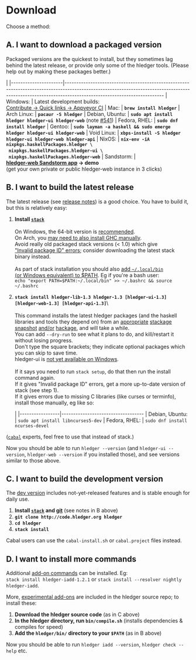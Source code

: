 # Download

Choose a method:
<a name="a"></a>

## A. I want to download a packaged version

<style>
tr { vertical-align:top; }
td { padding-bottom:.5em; padding-right:1em; }
td:first-of-type { 
  /* white-space:nowrap; */
  /* width:1%; */
}
a { white-space:nowrap; }
</style>

Packaged versions are the quickest to install, but they sometimes lag behind the
latest release, or provide only some of the hledger tools. 
(Please help out by making these packages better.)

|
|----------------------|------------------------------------------------------------------------------------------------------------------------------------------------------------------------------------------------------
| Windows:             | Latest development builds: [Contribute -> Quick links -> Appveyor CI](contributing.html#appveyor)
| Mac:                 | **`brew install hledger`**
| Arch Linux:          | **`pacaur -S hledger`**
| Debian,&nbsp;Ubuntu: | **`sudo apt install hledger hledger-ui hledger-web`** (note [#541](https://github.com/simonmichael/hledger/issues/541))
| Fedora,&nbsp;RHEL:   | **`sudo dnf install hledger`**
| Gentoo:              | **`sudo layman -a haskell && sudo emerge hledger hledger-ui hledger-web`**
| Void Linux:          | **`xbps-install -S hledger hledger-ui hledger-web hledger-api`**
| NixOS:               | **`nix-env -iA nixpkgs.haskellPackages.hledger \`<br>&nbsp;&nbsp;`nixpkgs.haskellPackages.hledger-ui \`<br>&nbsp;&nbsp;`nixpkgs.haskellPackages.hledger-web`**
| Sandstorm:           | **[hledger-web Sandstorm app](https://apps.sandstorm.io/app/8x12h6p0x0nrzk73hfq6zh2jxtgyzzcty7qsatkg7jfg2mzw5n90) -> demo**<br>(get your own private or public hledger-web instance in 3 clicks)


<a name="b"></a>

## B. I want to build the latest release

The latest release (see [release notes](release-notes.html)) is a good choice.
You have to build it, but this is relatively easy:

1. **Install [`stack`](http://haskell-lang.org/get-started)**\
   \
   On Windows, the 64-bit version is [recommended](https://github.com/simonmichael/hledger/issues/275#issuecomment-123834252).\
   On Arch, you [may need to also install GHC manually](https://github.com/simonmichael/hledger/issues/434).\
   Avoid really old packaged stack versions (< 1.0) which give ["Invalid package ID" errors](https://github.com/simonmichael/hledger/issues/513);
   consider downloading the latest stack binary instead.\
   \
   As part of stack installation you should also [add `~/.local/bin` (or Windows equivalent) to \$PATH](https://docs.haskellstack.org/en/stable/install_and_upgrade/#path).
   Eg if you're a bash user:\
   `echo "export PATH=$PATH:~/.local/bin" >> ~/.bashrc && source ~/.bashrc`

2. **`stack install hledger-lib-1.3 hledger-1.3 [hledger-ui-1.3] [hledger-web-1.3] [hledger-api-1.3]`**\   
   \
   This command installs the latest hledger packages (and the haskell libraries and tools they depend on) from an
   [appropriate](https://www.stackage.org/package/hledger-lib)
   [stackage](https://www.stackage.org/package/hledger)
   [snapshot](https://www.stackage.org/package/hledger-ui)
   [and/or](https://www.stackage.org/package/hledger-web)
   [hackage](https://www.stackage.org/package/hledger-api),
   and will take a while.\
   You can add `--dry-run` to see what it plans to do, and kill/restart it without losing progress.\
   Don't type the square brackets; they indicate optional packages which you can skip to save time.\
   hledger-ui is [not yet available on Windows](https://github.com/coreyoconnor/vty/pull/1).\
   \
   If it says you need to run `stack setup`, do that then run the install command again.\
   If it gives "Invalid package ID" errors, get a more up-to-date version of stack (see step 1).\
   If it gives errors due to missing C libraries (like curses or terminfo), install those manually, eg like so:

    |
    |-----------------|-----------------------------------
    | Debian, Ubuntu: | `sudo apt install libncurses5-dev` 
    | Fedora, RHEL:   | `sudo dnf install ncurses-devel`
   
([`cabal`](https://www.haskell.org/cabal/) experts, feel free to use that instead of stack.)

Now you should be able to run `hledger --version`
(and `hledger-ui --version`, `hledger-web --version` if you installed those),
and see versions similar to those above.


<!--(The exact steps depend on your OS, cabal version and expertise.)-->
<!--
Short version:\
`cabal update && cabal install hledger [hledger-ui] [hledger-web] [hledger-api]`
-->
<!--
If you're brand new to cabal, these steps should work on unix-like systems 
(on Windows, adjust commands and paths as needed):

1. Install [GHC](http://haskell.org/ghc) and [cabal](http://haskell.org/cabal/download.html) if needed,
   eg from [https://www.haskell.org/downloads](https://www.haskell.org/downloads)
2. Ensure `~/.cabal/bin` or the Windows equivalent is in your `$PATH`,
   eg `echo "export PATH=$PATH:~/.cabal/bin" >> ~/.bashrc && source ~/.bashrc`
3. `cabal update`
4. `cabal install alex happy`
5. `mkdir hledger-sandbox`
6. `cd hledger-sandbox`
7. `cabal sandbox init`
8. `cabal install hledger-1.0.1 [hledger-ui-1.0.2] [hledger-web-1.0.1] [hledger-api-1.0]`
9. `mv .cabal-sandbox/bin/hledger* ~/.cabal/bin`
10. `cd ..; rm -rf hledger-sandbox`
-->


<a name="c"></a>

## C. I want to build the development version

The [dev version](https://github.com/simonmichael/hledger/commits/master) includes not-yet-released features and is stable enough for daily use.

1. **Install [`stack`](http://haskell-lang.org/get-started) and [git](https://en.wikipedia.org/wiki/Git)**
   (see notes in B above)
2. **`git clone http://code.hledger.org hledger`**
3. **`cd hledger`**
4. **`stack install`**

Cabal users can use the `cabal-install.sh` or `cabal.project` files instead.


<a name="d"></a>

## D. I want to install more commands

Additional [add-on commands](/hledger.html#third-party-add-ons)
can be installed. Eg:\
`stack install hledger-iadd-1.2.1` or `stack install --resolver nightly hledger-iadd`.

More, [experimental add-ons](/hledger.html#experimental-add-ons) are
included in the hledger source repo; to install these:

1. **Download the hledger source code** (as in C above)
2. **In the hledger directory, run `bin/compile.sh`** (installs dependencies & compiles for speed)
3. **Add the `hledger/bin/` directory to your `$PATH`** (as in B above) 

Now you should be able to run `hledger iadd --version`, `hledger check --help` etc.
